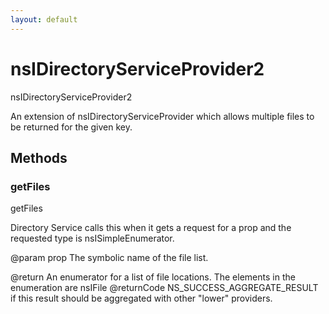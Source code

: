 ```yaml
---
layout: default
---
```


# nsIDirectoryServiceProvider2 #

nsIDirectoryServiceProvider2

An extension of nsIDirectoryServiceProvider which allows
multiple files to be returned for the given key.


## Methods ##

### getFiles ###

getFiles

Directory Service calls this when it gets a request for
a prop and the requested type is nsISimpleEnumerator.

@param prop         The symbolic name of the file list.

@return             An enumerator for a list of file locations.
                    The elements in the enumeration are nsIFile
@returnCode         NS_SUCCESS_AGGREGATE_RESULT if this result should be
                    aggregated with other "lower" providers.

